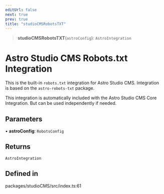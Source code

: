 ```yaml
---
editUrl: false
next: true
prev: true
title: "studioCMSRobotsTXT"
---
```


> **studioCMSRobotsTXT**(`astroConfig`): `AstroIntegration`

# Astro Studio CMS Robots.txt Integration

This is the built-in `robots.txt` integration for Astro Studio CMS. Integration is based on the `astro-robots-txt` package.

This integration is automatically included with the Astro Studio CMS Core Integration. But can be used independently if needed.

## Parameters

• **astroConfig**: `RobotsConfig`

## Returns

`AstroIntegration`

## Defined in

packages/studioCMS/src/index.ts:61
